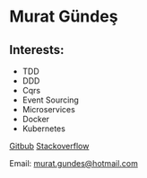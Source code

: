 # Murat Gündeş

## Interests:

- TDD
- DDD
- Cqrs
- Event Sourcing
- Microservices
- Docker
- Kubernetes


[Gitbub](https://github.com/MuratGundes)
[Stackoverflow](https://stackoverflow.com/users/4869467/murat-gündeş)

Email: murat.gundes@hotmail.com
